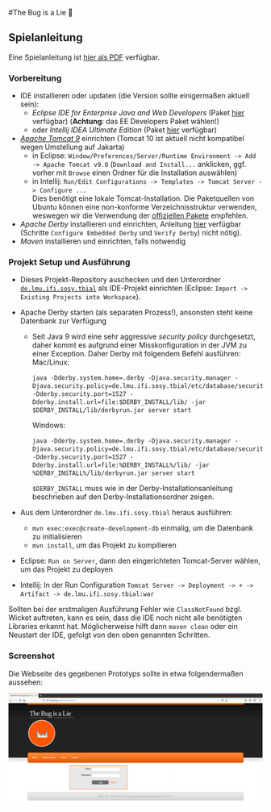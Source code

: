 #The Bug is a Lie 🐞

## Spielanleitung

Eine Spielanleitung ist [hier als PDF](TBIAL_Spielanleitung.pdf) verfügbar.

### Vorbereitung

- IDE installieren oder updaten (die Version sollte einigermaßen aktuell sein):
    + *Eclipse IDE for Enterprise Java and Web Developers* (Paket [hier](https://www.eclipse.org/downloads/eclipse-packages/) verfügbar)
      (**Achtung**: das EE Developers Paket wählen!)
    + oder *Intellij IDEA Ultimate Edition* (Paket [hier](https://www.jetbrains.com/idea/download/#section=linux) verfügbar)
- [*Apache Tomcat 9*](http://tomcat.apache.org/) einrichten (Tomcat 10 ist aktuell nicht kompatibel wegen Umstellung auf Jakarta)
    + in Eclipse: `Window/Preferences/Server/Runtime Environment -> Add -> Apache Tomcat v9.0` (`Download and Install...` anklicken, ggf. vorher mit `Browse` einen Ordner für die Installation auswählen)
    + in Intellij: `Run/Edit Configurations -> Templates -> Tomcat Server -> Configure ...`  
      Dies benötigt eine lokale Tomcat-Installation. Die Paketquellen von Ubuntu können
      eine non-konforme Verzeichnisstruktur verwenden, weswegen wir die Verwendung der [offiziellen Pakete](http://tomcat.apache.org/) empfehlen.
- *Apache Derby* installieren und einrichten, Anleitung [hier](https://db.apache.org/derby/papers/DerbyTut/install_software.html#derby) verfügbar (Schritte `Configure Embedded Derby` und `Verify Derby`) nicht nötig).
- *Maven* installieren und einrichten, falls notwendig

### Projekt Setup und Ausführung

- Dieses Projekt-Repository auschecken und den Unterordner
  [`de.lmu.ifi.sosy.tbial`](de.lmu.ifi.sosy.tbial)
  als IDE-Projekt einrichten (Eclipse: `Import -> Existing Projects into Workspace`).
- Apache Derby starten (als separaten Prozess!), ansonsten steht keine Datenbank zur Verfügung
    + Seit Java 9 wird eine sehr aggressive *security policy* durchgesetzt, daher kommt es aufgrund einer Misskonfiguration in der JVM zu einer Exception. Daher Derby mit folgendem Befehl ausführen:
      Mac/Linux:
      ```
      java -Dderby.system.home=.derby -Djava.security.manager -Djava.security.policy=de.lmu.ifi.sosy.tbial/etc/database/security.policy -Dderby.security.port=1527 -Dderby.install.url=file:$DERBY_INSTALL/lib/ -jar $DERBY_INSTALL/lib/derbyrun.jar server start
      ```
      Windows:
      ```
      java -Dderby.system.home=.derby -Djava.security.manager -Djava.security.policy=de.lmu.ifi.sosy.tbial/etc/database/security.policy -Dderby.security.port=1527 -Dderby.install.url=file:%DERBY_INSTALL%/lib/ -jar %DERBY_INSTALL%/lib/derbyrun.jar server start
      ```
      `$DERBY_INSTALL` muss wie in der Derby-Installationsanleitung beschrieben auf den Derby-Installationsordner zeigen.
      
- Aus dem Unterordner `de.lmu.ifi.sosy.tbial` heraus ausführen:
    + `mvn exec:exec@create-development-db` einmalig, um die Datenbank zu initialisieren
    + `mvn install`, um das Projekt zu kompilieren
- Eclipse: `Run on Server`, dann den eingerichteten Tomcat-Server wählen, um das Projekt zu deployen
- Intellij: In der Run Configuration `Tomcat Server -> Deployment -> + -> Artifact -> de.lmu.ifi.sosy.tbial:war`

Sollten bei der erstmaligen Ausführung Fehler wie `ClassNotFound` bzgl. Wicket auftreten,
kann es sein, dass die IDE noch nicht alle benötigten Libraries erkannt hat.
Möglicherweise hilft dann `maven clean` oder ein Neustart der IDE,
gefolgt von den oben genannten Schritten.

### Screenshot

Die Webseite des gegebenen Prototyps sollte in etwa folgendermaßen aussehen:

![Screenshot des Prototyps border](Screenshot_Prototype.png)
